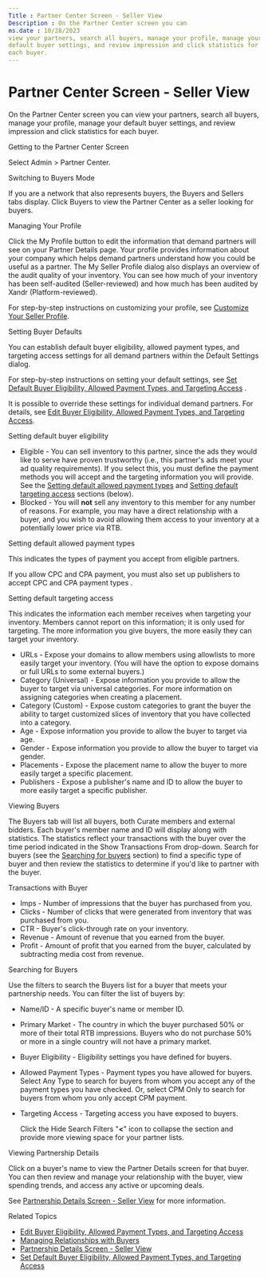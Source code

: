 ```yaml
---
Title : Partner Center Screen - Seller View
Description : On the Partner Center screen you can
ms.date : 10/28/2023
view your partners, search all buyers, manage your profile, manage your
default buyer settings, and review impression and click statistics for
each buyer.
---
```



# Partner Center Screen - Seller View



On the Partner Center screen you can
view your partners, search all buyers, manage your profile, manage your
default buyer settings, and review impression and click statistics for
each buyer.

Getting to the Partner Center Screen

Select
Admin \>
 Partner Center.

Switching to Buyers Mode

If you are a network that also represents buyers, the
Buyers and
Sellers tabs display. Click
Buyers to view the
Partner Center as a seller looking for
buyers.

Managing Your Profile

Click the My Profile button to edit
the information that demand partners will see on your Partner Details
page. Your profile provides information about your company which helps
demand partners understand how you could be useful as a partner. The
My Seller Profile dialog also displays
an overview of the audit quality of your inventory. You can see how much
of your inventory has been self-audited
(Seller-reviewed) and how much has
been audited by Xandr
(Platform-reviewed).

For step-by-step instructions on customizing your profile, see
<a href="customize-your-seller-profile.md" class="xref">Customize Your
Seller Profile</a>.

Setting Buyer Defaults

You can establish default buyer eligibility, allowed payment types, and
targeting access settings for all demand partners within the
Default Settings dialog.

For step-by-step instructions on setting your default settings, see <a
href="set-default-buyer-eligibility-allowed-payment-types-and-targeting-access.md"
class="xref">Set Default Buyer Eligibility, Allowed Payment Types, and
Targeting Access</a> .

It is possible to override these settings for individual demand
partners. For details, see <a
href="edit-buyer-eligibility-allowed-payment-types-and-targeting-access.md"
class="xref">Edit Buyer Eligibility, Allowed Payment Types, and
Targeting Access</a>.

Setting default buyer eligibility

- Eligible - You can sell inventory to
  this partner, since the ads they would like to serve have proven
  trustworthy (i.e., this partner's ads meet your ad quality
  requirements). If you select this, you must define the payment methods
  you will accept and the targeting information you will provide. See
  the <a
  href="partner-center-screen-seller-view.md#ID-00000600__ID-00000651"
  class="xref">Setting default allowed payment types</a> and <a
  href="partner-center-screen-seller-view.md#ID-00000600__ID-0000065b"
  class="xref">Setting default targeting access</a> sections (below).
- Blocked - You will **not** sell any
  inventory to this member for any number of reasons. For example, you
  may have a direct relationship with a buyer, and you wish to avoid
  allowing them access to your inventory at a potentially lower price
  via RTB.

Setting default allowed payment types

This indicates the types of payment you accept from eligible partners.

If you allow CPC and CPA payment, you must also set up publishers to
accept CPC and CPA payment types .

Setting default targeting access

This indicates the information each member receives when targeting your
inventory. Members cannot report on this information; it is only used
for targeting. The more information you give buyers, the more easily
they can target your inventory.

- URLs - Expose your domains to allow
  members using allowlists to more easily target your inventory. (You
  will have the option to expose domains or full URLs to some external
  buyers.)
- Category (Universal) - Expose
  information you provide to allow the buyer to target via universal
  categories. For more information on assigning categories when creating
  a placement.
- Category (Custom) - Expose custom
  categories to grant the buyer the ability to target customized slices
  of inventory that you have collected into a category.
- Age - Expose information you provide
  to allow the buyer to target via age.
- Gender - Expose information you
  provide to allow the buyer to target via gender.
- Placements - Expose the placement
  name to allow the buyer to more easily target a specific placement.
- Publishers - Expose a publisher's
  name and ID to allow the buyer to more easily target a specific
  publisher.

Viewing Buyers

The Buyers tab will list all buyers,
both Curate members and external bidders. Each
buyer's member name and ID will display along with statistics. The
statistics reflect your transactions with the buyer over the time period
indicated in the Show Transactions
From drop-down. Search for buyers (see the <a
href="partner-center-screen-seller-view.md#ID-00000600__ID-00000693"
class="xref">Searching for buyers</a> section) to find a specific type
of buyer and then review the statistics to determine if you'd like to
partner with the buyer.

Transactions with Buyer

- Imps  - Number of impressions that
  the buyer has purchased from you.
- Clicks - Number of clicks that were
  generated from inventory that was purchased from you.
- CTR - Buyer's click-through rate on
  your inventory.
- Revenue - Amount of revenue that you
  earned from the buyer.
- Profit - Amount of profit that you
  earned from the buyer, calculated by subtracting media cost from
  revenue.

Searching for Buyers

Use the filters to search the Buyers
list for a buyer that meets your partnership needs. You can filter the
list of buyers by:

- Name/ID - A specific buyer's name or
  member ID.

- Primary Market - The country in
  which the buyer purchased 50% or more of their total RTB impressions.
  Buyers who do not purchase 50% or more in a single country will not
  have a primary market.

- Buyer Eligibility - Eligibility
  settings you have defined for buyers.

- Allowed Payment Types - Payment
  types you have allowed for buyers. Select
  Any Type to search for buyers from
  whom you accept any of the payment types you have checked. Or, select
  CPM Only to search for buyers from
  whom you only accept CPM payment.

- Targeting Access - Targeting access
  you have exposed to buyers.

  Click the Hide Search Filters "**\<**" icon to collapse the section
  and provide more viewing space for your partner lists.

Viewing Partnership Details

Click on a buyer's name to view the Partner Details screen for that
buyer. You can then review and manage your relationship with the buyer,
view spending trends, and access any active or upcoming deals.

See <a href="partnership-details-screen-seller-view.md"
class="xref">Partnership Details Screen - Seller View</a> for more
information.

Related Topics

- <a
  href="edit-buyer-eligibility-allowed-payment-types-and-targeting-access.md"
  class="xref">Edit Buyer Eligibility, Allowed Payment Types, and
  Targeting Access</a>
- <a href="managing-relationships-with-buyers.md" class="xref">Managing
  Relationships with Buyers</a>
- <a href="partnership-details-screen-seller-view.md"
  class="xref">Partnership Details Screen - Seller View</a>
- <a
  href="set-default-buyer-eligibility-allowed-payment-types-and-targeting-access.md"
  class="xref">Set Default Buyer Eligibility, Allowed Payment Types, and
  Targeting Access</a>




